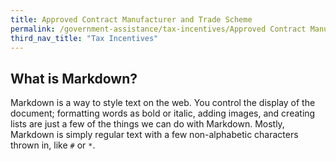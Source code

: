 ```yaml
---
title: Approved Contract Manufacturer and Trade Scheme
permalink: /government-assistance/tax-incentives/Approved Contract Manufacturer and Trade Scheme
third_nav_title: "Tax Incentives"
---
```


## What is Markdown?

Markdown is a way to style text on the web. You control the display of the document; formatting words as bold or italic, adding images, and creating lists are just a few of the things we can do with Markdown. Mostly, Markdown is simply regular text with a few non-alphabetic characters thrown in, like `#` or `*`.
